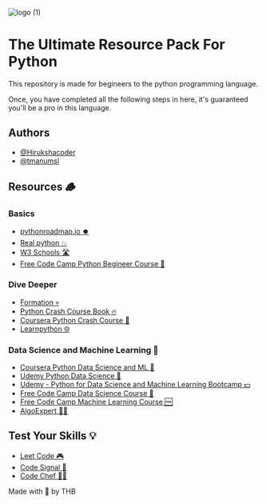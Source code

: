 
![logo (1)](https://user-images.githubusercontent.com/97717488/229421085-88d4ca7f-b9ee-4235-94f6-2e0eb3334c17.png)

# The Ultimate Resource Pack For Python


This repository is made for begineers to the python programming
language.

Once, you have completed all the following steps in here, it's
guaranteed you'll be a pro in this language.

## Authors

- [@Hirukshacoder](https://www.github.com/hirukshacoder)
- [@tmanumsl](https://github.com/tmanumsl)
## Resources 🪵

### Basics
- [pythonroadmap.io ⏺️](https://hirukshacoder.github.io/pythonroadmap)
- [Real python 💥](https://realpython.com)
- [W3 Schools 🛣️](https://www.w3schools.com/)
- [Free Code Camp Python Begineer Course 🔰](https://www.youtube.com/watch?v=eWRfhZUzrAc)

### Dive Deeper 

- [Formation 💀](https://formation.dev/)
- [Python Crash Course Book 🔥](https://nostarch.com/python-crash-course-3rd-edition)
- [Coursera Python Crash Course 🎩](https://www.coursera.org/learn/python-crash-course)
- [Learnpython 🌐](https://learnpython.org)

### Data Science and Machine Learning 📌

- [Coursera Python Data Science and ML 🧠](https://www.coursera.org/learn/python-crash-course)
- [Udemy Python Data Science 🦾](https://www.udemy.com/course/top-python-for-data-science-course/)
- [Udemy - Python for Data Science and Machine Learning Bootcamp 💵](https://www.udemy.com/course/python-for-data-science-and-machine-learning-bootcamp/)
- [Free Code Camp Data Science Course 💸](https://www.youtube.com/watch?v=ua-CiDNNj30)
- [Free Code Camp Machine Learning Course 🆓](https://www.youtube.com/watch?v=NWONeJKn6kc&t=6122s)
- [AlgoExpert 🧑‍💻](https://www.algoexpert.io/product)

## Test Your Skills 💡

- [Leet Code 🎮](https://leetcode.com/)
- [Code Signal 🤘](https://codesignal.com/)
- [Code Chef 🧑‍🍳](https://www.codechef.com/practice)


Made with 💖 by THB 
